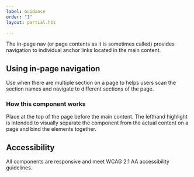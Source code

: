 ```yaml
---
label: Guidance
order: "1"
layout: partial.hbs

---
```

The in-page nav (or page contents as it is sometimes called) provides navigation to individual anchor links located in the main content.

## Using in-page navigation

Use when there are multiple section on a page to helps users scan the section names and navigate to different sections of the page.

### How this component works

Place at the top of the page before the main content. The lefthand highlight is intended to visually separate the component from the actual content on a page and bind the elements together.

## Accessibility

All components are responsive and meet WCAG 2.1 AA accessibility guidelines.